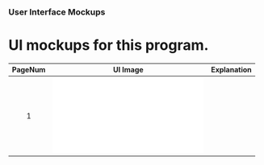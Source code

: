 ### User Interface Mockups
# UI mockups for this program.


PageNum | UI Image | Explanation
:----:|---------|:-----------:
1 | ![image](image/01_first.pdf) | 
